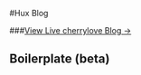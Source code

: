 #Hux Blog

###[View Live cherrylove Blog &rarr;](https://ghubcherrylove.github.io)



## Boilerplate (beta)


